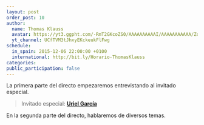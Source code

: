 ```yaml
---
layout: post
order_post: 10
author:
  name: Thomas Klauss
  avatar: https://yt3.ggpht.com/-RmT2GKcoZS0/AAAAAAAAAAI/AAAAAAAAAAA/Zqd0OElb99Q/s88-c-k-no/photo.jpg
  yt_channel: UCfTVM3tJhxyEKckeukFlFwg
schedule:
  in_spain: 2015-12-06 22:00:00 +0100
  international: http://bit.ly/Horario-ThomasKlauss
categories:
public_participation: false
---
```

La primera parte del directo empezaremos entrevistando al invitado especial.

> Invitado especial: [**Uriel García**](https://www.youtube.com/user/zonadeinvestigacion2?&ab_channel=ZONADEINVESTIGACI%C3%93N)

En la segunda parte del directo, hablaremos de diversos temas.
